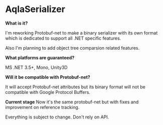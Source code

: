 AqlaSerializer
==============

<b>What is it?</b>

I'm reworking Protobuf-net to make a binary serializer with its own format which is dedicated to support all .NET specific features.

Also I'm planning to add object tree comparsion related features.

<b>What platforms are guaranteed? </b>

MS .NET 3.5+, Mono, Unity3D

<b>Will it be compatible with Protobuf-net? </b>

It will accept Protobuf-net attributes but its binary format will not be compatible with Google Protocol Buffers.

<b>Current stage</b>
Now it's the same protobuf-net but with fixes and improvement on reference tracking.

Everything is subject to change. Don't rely on API.
